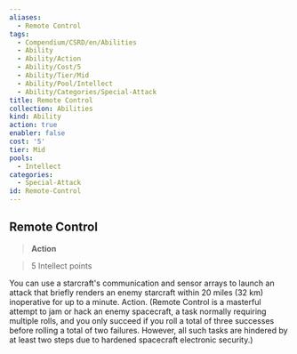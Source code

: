 ```yaml
---
aliases:
  - Remote Control
tags:
  - Compendium/CSRD/en/Abilities
  - Ability
  - Ability/Action
  - Ability/Cost/5
  - Ability/Tier/Mid
  - Ability/Pool/Intellect
  - Ability/Categories/Special-Attack
title: Remote Control
collection: Abilities
kind: Ability
action: true
enabler: false
cost: '5'
tier: Mid
pools:
  - Intellect
categories:
  - Special-Attack
id: Remote-Control
---
```

## Remote Control    
>**Action**    
>5 Intellect points  
    
You can use a starcraft's communication and sensor arrays to launch an attack that briefly renders an enemy starcraft within 20 miles (32 km) inoperative for up to a minute. Action. (Remote Control is a masterful attempt to jam or hack an enemy spacecraft, a task normally requiring multiple rolls, and you only succeed if you roll a total of three successes before rolling a total of two failures. However, all such tasks are hindered by at least two steps due to hardened spacecraft electronic security.)

